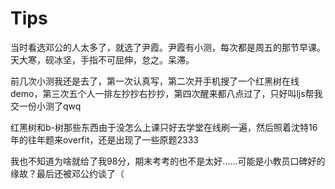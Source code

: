 # Tips

当时看选邓公的人太多了，就选了尹霞。尹霞有小测，每次都是周五的那节早课。天大寒，砚冰坚，手指不可屈伸，怠之。呆滞。

前几次小测我还是去了，第一次认真写，第二次开手机搜了一个红黑树在线demo，第三次五个人一排左抄抄右抄抄，第四次醒来都八点过了，只好叫ljs帮我交一份小测了qwq

红黑树和b-树那些东西由于没怎么上课只好去学堂在线刷一遍，然后照着沈特16年的往年题来overfit，还是出现了一些原题2333

我也不知道为啥就给了我98分，期末考考的也不是太好……可能是小教员口碑好的缘故？最后还被邓公约谈了（
